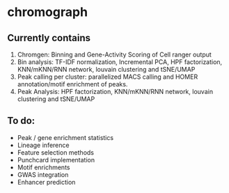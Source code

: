 # chromograph

## Currently contains
1. Chromgen: Binning and Gene-Activity Scoring of Cell ranger output
2. Bin analysis: TF-IDF normalization, Incremental PCA, HPF factorization, KNN/mKNN/RNN network, louvain clustering and tSNE/UMAP
3. Peak calling per cluster: parallelized MACS calling and HOMER annotation/motif enrichment of peaks.
4. Peak Analysis: HPF factorization, KNN/mKNN/RNN network, louvain clustering and tSNE/UMAP

## To do:
* Peak / gene enrichment statistics
* Lineage inference
* Feature selection methods
* Punchcard implementation
* Motif enrichments
* GWAS integration
* Enhancer prediction

